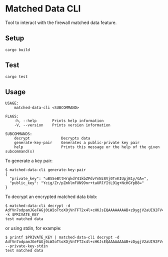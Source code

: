 # Matched Data CLI

Tool to interact with the firewall matched data feature.

## Setup

`cargo build`

## Test

`cargo test`

## Usage

```
USAGE:
    matched-data-cli <SUBCOMMAND>

FLAGS:
    -h, --help       Prints help information
    -V, --version    Prints version information

SUBCOMMANDS:
    decrypt              Decrypts data
    generate-key-pair    Generates a public-private key pair
    help                 Prints this message or the help of the given subcommand(s)
```

To generate a key pair:

``` shell
$ matched-data-cli generate-key-pair
{
  "private_key": "uBS5eBttHrqkdY41kbZPdvYnNz8Vj0TvKIUpjB1y/GA=",
  "public_key": "Ycig/Zr/pZmklmFUN99nr+taURlYItL91g+NcHGYpB8="
}
```

To decrypt an encrypted matched data blob:

``` shell
$ matched-data-cli decrypt -d AdfVn7odpamJGeFAGj0iW2oTtoXOjVnTFT2x4l+cHKJsEQAAAAAAAAB+zDygjV2aUI92FV4cHMkp+4u37JHnH4fUkRqasPYaCgk= -k $PRIVATE_KEY
test matched data
```

or using stdin, for example:

``` shell
$ printf $PRIVATE_KEY | matched-data-cli decrypt -d AdfVn7odpamJGeFAGj0iW2oTtoXOjVnTFT2x4l+cHKJsEQAAAAAAAAB+zDygjV2aUI92FV4cHMkp+4u37JHnH4fUkRqasPYaCgk= --private-key-stdin
test matched data
```
